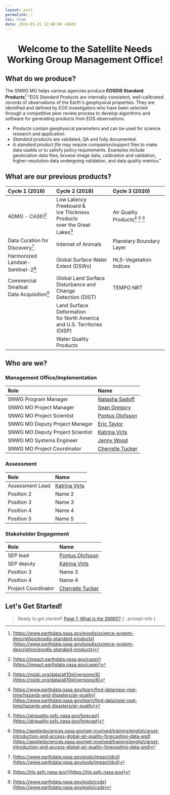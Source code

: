 ```yaml
---
layout: post
permalink: /
toc: true
date: 2024-05-21 12:00:00 +0600
---
```


<!-- markdownlint-disable-next-line -->
<div align="center">
   <h1>Welcome to the Satellite Needs Working Group Management Office!</h1>
</div>

## What do we produce?

The SNWG MO helps various agencies produce **EOSDIS Standard Products**[^1]
"EOS Standard Products are internally consistent, well-calibrated records of observations of the Earth's geophysical properties. They are identified and defined by EOS investigators who have been selected through a competitive peer review process to develop algorithms and software for generating products from EOS observations.

- *Products* contain geophysical parameters and can be used for science research and application.
- *Standard* products are validated, QA and fully documented.
- A *standard product file* may require companion/support files to make data usable or to satisfy policy requirements. Examples include geolocation data files, browse image data, calibration and validation, higher-resolution data undergoing validation, and data quality metrics."

## What are our previous products?

| Cycle 1 (2016) | Cycle 2 (2018) | Cycle 3 (2020) |
| :------------- | :------------- | :------------- |
| ADMG - *CASEI*[^2] | Low Latency Freeboard &<br>Ice Thickness Products<br>over the Great Lakes[^3] | Air Quality Products[^4] [^5] [^6] |
| Data Curation for<br>Discovery[^7] | Internet of Animals | Planetary Boundary Layer |
| Harmonized<br>Landsat-Sentinel-2[^8] | Global Surface Water<br>Extent (DSWx) | HLS-Vegetation Indices |
| Commercial Smallsat<br>Data Acquisition[^9] | Global Land Surface<br>Disturbance and Change<br>Detection (DIST) | TEMPO NRT |
|  | Land Surface Deformation<br>for North America<br>and U.S. Territories (DISP) |  |
|  | Water Quality Products |  |

## Who are we?

### Management Office/Implementation

| Role | Name |
| :--- | :--- |
| SNWG Program Manager | [Natasha Sadoff](mailto:natasha.sadoff@nasa.gov) |
| SNWG MO Project Manager | [Sean Gregory](mailto:sean.p.gregory@nasa.gov) |
| SNWG MO Project Scientist | [Pontus Olofsson](mailto:pontus.olofsson@nasa.gov) |
| SNWG MO Deputy Project Manager | [Eric Taylor](mailto:eric.s.taylor@nasa.gov) |
| SNWG MO Deputy Project Scientist | [Katrina Virts](mailto:katrina.s.virts@nasa.gov) |
| SNWG MO Systems Engineer | [Jenny Wood](mailto:jenny.m.wood@nasa.gov) |
| SNWG MO Project Coordinator | [Cherrelle Tucker](mailto:cherrelle.j.tucker@nasa.gov) |

### Assessment

| Role | Name |
| :--- | :--- |
| Assessment Lead | [Katrina Virts](mailto:katrina.s.virts@nasa.gov) |
| Position 2 | Name 2 |
| Position 3 | Name 3 |
| Position 4 | Name 4 |
| Position 5 | Name 5 |

### Stakeholder Engagement

| Role | Name |
| :--- | :--- |
| SEP lead | [Pontus Olofsson](mailto:pontus.olofsson@nasa.gov) |
| SEP deputy | [Katrina Virts](mailto:katrina.s.virts@nasa.gov) |
| Position 3 | Name 3 |
| Position 4 | Name 4 |
| Project Coordinator | [Cherrelle Tucker](mailto:cherrelle.j.tucker@nasa.gov) |

## Let's Get Started!

<!-- markdownlint-capture -->
<!-- markdownlint-disable -->
> Ready to get started? [Page 1: What is the SNWG?](https://cherrelletucker.github.io/What-is-the-SNWG/)
{: .prompt-info }
<!-- markdownlint-restore -->

[^1]:[https://www.earthdata.nasa.gov/eosdis/science-system-description/eosdis-standard-products](https://www.earthdata.nasa.gov/eosdis/science-system-description/eosdis-standard-products)
[^2]:[https://impact.earthdata.nasa.gov/casei/](https://impact.earthdata.nasa.gov/casei/)
[^3]:[https://nsidc.org/data/atl10ql/versions/6](https://nsidc.org/data/atl10ql/versions/6)
[^4]:[https://www.earthdata.nasa.gov/learn/find-data/near-real-time/hazards-and-disasters/air-quality](https://www.earthdata.nasa.gov/learn/find-data/near-real-time/hazards-and-disasters/air-quality)
[^5]:[https://airquality.gsfc.nasa.gov/forecast](https://airquality.gsfc.nasa.gov/forecast)
[^6]:[https://appliedsciences.nasa.gov/get-involved/training/english/arset-introduction-and-access-global-air-quality-forecasting-data-and](https://appliedsciences.nasa.gov/get-involved/training/english/arset-introduction-and-access-global-air-quality-forecasting-data-and)
[^7]:[https://www.earthdata.nasa.gov/esds/impact/dcd](https://www.earthdata.nasa.gov/esds/impact/dcd)
[^8]:[https://hls.gsfc.nasa.gov/](https://hls.gsfc.nasa.gov/)
[^9]:[https://www.earthdata.nasa.gov/esds/csda](https://www.earthdata.nasa.gov/esds/csda)